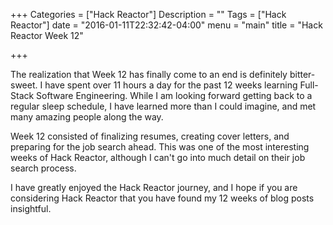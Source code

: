+++
Categories = ["Hack Reactor"]
Description = ""
Tags = ["Hack Reactor"]
date = "2016-01-11T22:32:42-04:00"
menu = "main"
title = "Hack Reactor Week 12"

+++

The realization that Week 12 has finally come to an end is definitely bitter-sweet. I have spent over 11 hours a day for the past 12 weeks learning Full-Stack Software Engineering. While I am looking forward getting back to a regular sleep schedule, I have learned more than I could imagine, and met many amazing people along the way.

Week 12 consisted of finalizing resumes, creating cover letters, and preparing for the job search ahead. This was one of the most interesting weeks of Hack Reactor, although I can't go into much detail on their job search process.

I have greatly enjoyed the Hack Reactor journey, and I hope if you are considering Hack Reactor that you have found my 12 weeks of blog posts insightful.
